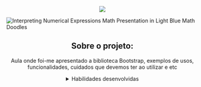 <p align="center">
  <a href="https://skillicons.dev">
    <img src="(https://github.com/MarianaRodriguesTech/Curso-Dev-Web-Full-Stack/assets/141480630/a7f19d3f-7339-4975-9dd5-421d9f4c0535)" />
  </a>
</p>

![Interpreting Numerical Expressions Math Presentation in Light Blue Math Doodles](https://github.com/MarianaRodriguesTech/Curso-Dev-Web-Full-Stack/assets/141480630/f8d7eb1e-7fd0-4019-ae77-16468b6cdef4)

</h1>

<div align="center">

## Sobre o projeto:


<p>Aula onde foi-me apresentado a biblioteca Bootstrap, exemplos de usos, funcionalidades, cuidados que devemos ter ao utilizar e etc </p>

<details>
<summary>Habilidades desenvolvidas</summary>
  
- Conhecimento da biblioteca Bootstrap.
- Formas de utilizar e cuidados.
  
</details>

</div>
